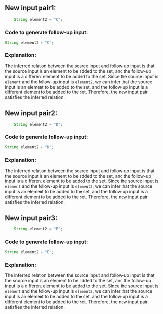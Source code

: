 ## New input pair1:
```java
    String element2 = "C";
```
### Code to generate follow-up input:
```java
String element2 = "C";
```
### Explanation:
The inferred relation between the source input and follow-up input is that the source input is an element to be added to the set, and the follow-up input is a different element to be added to the set. Since the source input is `element` and the follow-up input is `element2`, we can infer that the source input is an element to be added to the set, and the follow-up input is a different element to be added to the set. Therefore, the new input pair satisfies the inferred relation.

## New input pair2:
```java
    String element2 = "D";
```
### Code to generate follow-up input:
```java
String element2 = "D";
```
### Explanation:
The inferred relation between the source input and follow-up input is that the source input is an element to be added to the set, and the follow-up input is a different element to be added to the set. Since the source input is `element` and the follow-up input is `element2`, we can infer that the source input is an element to be added to the set, and the follow-up input is a different element to be added to the set. Therefore, the new input pair satisfies the inferred relation.

## New input pair3:
```java
    String element2 = "E";
```
### Code to generate follow-up input:
```java
String element2 = "E";
```
### Explanation:
The inferred relation between the source input and follow-up input is that the source input is an element to be added to the set, and the follow-up input is a different element to be added to the set. Since the source input is `element` and the follow-up input is `element2`, we can infer that the source input is an element to be added to the set, and the follow-up input is a different element to be added to the set. Therefore, the new input pair satisfies the inferred relation.
